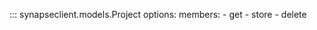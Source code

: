 ::: synapseclient.models.Project
    options:
        members:
        - get
        - store
        - delete
